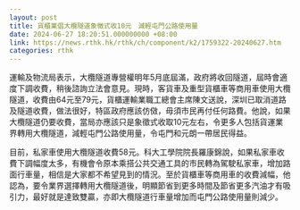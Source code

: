 ```yaml
---
layout: post
title: 貨櫃業倡大欖隧道象徵式收10元　減輕屯門公路使用量
date: 2024-06-27 18:20:51.000000000 +08:00
link: https://news.rthk.hk/rthk/ch/component/k2/1759322-20240627.htm
categories: rthk
---
```


運輸及物流局表示，大欖隧道專營權明年5月底屆滿，政府將收回隧道，屆時會適度下調收費，稍後諮詢立法會意見。現時，客貨車及重型貨櫃車等商用車使用大欖隧道，收費由64元至79元，貨櫃運輸業職工總會主席陳文送說，深圳已取消道路及隧道收費，做法很好，特區政府應該仿傚，毋須市民再付任何路費。他說，如果大欖隧道仍要收費，當局亦應該只是象徵式收取10元左右，令更多人包括貨運業界轉用大欖隧道，減輕屯門公路使用量，令屯門和元朗一帶居民得益。

目前，私家車使用大欖隧道收費58元。科大工學院院長羅康錦說，如果私家車收費下調幅度太多，有機會令原本乘搭公共交通工具的市民轉為駕駛私家車，增加路面行車量，相信是大家都不希望見到的情況。至於貨櫃車等商用車的收費減幅，他認為，要令業界選擇轉用大欖隧道後，明顯節省到更多時間及節省更多汽油才有吸引力，最好就是達致雙贏，亦即大欖隧道行車量增加而屯門公路使用量則減少。
